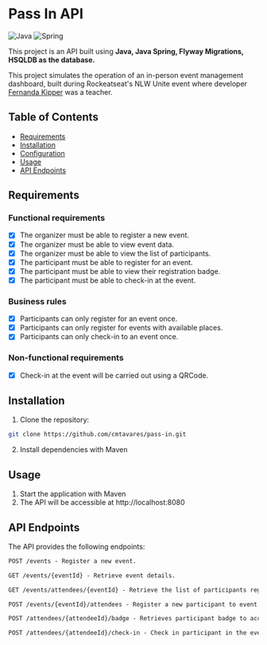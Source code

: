# Pass In API

![Java](https://img.shields.io/badge/java-%23ED8B00.svg?style=for-the-badge&logo=openjdk&logoColor=white)
![Spring](https://img.shields.io/badge/spring-%236DB33F.svg?style=for-the-badge&logo=spring&logoColor=white)

This project is an API built using **Java, Java Spring, Flyway Migrations, HSQLDB as the database.**

This project simulates the operation of an in-person event management dashboard, built during Rockeatseat's NLW Unite event where developer <a href="https://www.youtube.com/@kipperdev">Fernanda Kipper</a> was a teacher.

## Table of Contents

- [Requirements](#requirements)
- [Installation](#installation)
- [Configuration](#configuration)
- [Usage](#usage)
- [API Endpoints](#api-endpoints)


## Requirements

### Functional requirements

- [x] The organizer must be able to register a new event.
- [x] The organizer must be able to view event data.
- [x] The organizer must be able to view the list of participants.
- [x] The participant must be able to register for an event.
- [x] The participant must be able to view their registration badge.
- [x] The participant must be able to check-in at the event.

### Business rules

- [x] Participants can only register for an event once.
- [x] Participants can only register for events with available places.
- [x] Participants can only check-in to an event once.

### Non-functional requirements

- [x] Check-in at the event will be carried out using a QRCode.

## Installation

1. Clone the repository:

```bash
git clone https://github.com/cmtavares/pass-in.git
```

2. Install dependencies with Maven

## Usage

1. Start the application with Maven
2. The API will be accessible at http://localhost:8080

## API Endpoints
The API provides the following endpoints:

```markdown
POST /events - Register a new event.

GET /events/{eventId} - Retrieve event details.

GET /events/attendees/{eventId} - Retrieve the list of participants registered for specified event.

POST /events/{eventId}/attendees - Register a new participant to event.

POST /attendees/{attendeeId}/badge - Retrieves participant badge to access the event.

POST /attendees/{attendeeId}/check-in - Check in participant in the event.
```



